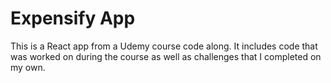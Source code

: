# Expensify App
This is a React app from a Udemy course code along. It includes code that was worked on during the course as well as challenges that I completed on my own.
